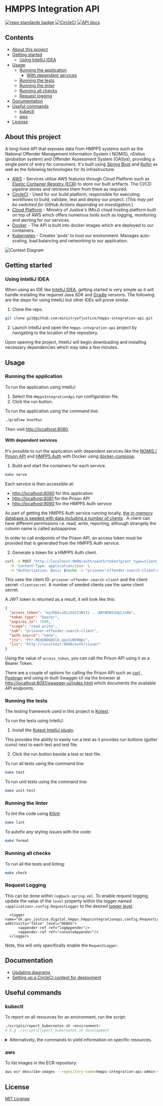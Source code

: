 # HMPPS Integration API

[![repo standards badge](https://img.shields.io/badge/dynamic/json?color=blue&style=flat&logo=github&label=MoJ%20Compliant&query=%24.result&url=https%3A%2F%2Foperations-engineering-reports.cloud-platform.service.justice.gov.uk%2Fapi%2Fv1%2Fcompliant_public_repositories%2Fhmpps-integration-api)](https://operations-engineering-reports.cloud-platform.service.justice.gov.uk/public-github-repositories.html#hmpps-integration-api "Link to report")
[![CircleCI](https://circleci.com/gh/ministryofjustice/hmpps-integration-api/tree/main.svg?style=svg)](https://circleci.com/gh/ministryofjustice/hmpps-integration-api)
[![API docs](https://img.shields.io/badge/API_docs_-view-85EA2D.svg?logo=swagger)](https://hmpps-integration-api-development.apps.live.cloud-platform.service.justice.gov.uk/swagger-ui/index.html)

## Contents

- [About this project](#about-this-project)
- [Getting started](#getting-started)
    - [Using IntelliJ IDEA](#using-intellij-idea)
- [Usage](#usage)
    - [Running the application](#running-the-application)
        - [With dependent services](#with-dependent-services)
    - [Running the tests](#running-the-tests)
    - [Running the linter](#running-the-linter)
    - [Running all checks](#running-all-checks)
    - [Request logging](#request-logging)
- [Documentation](#documentation)
- [Useful commands](#useful-commands)
    - [kubectl](#kubectl)
    - [aws](#aws)
- [License](#license)

## About this project

A long-lived API that exposes data from HMPPS systems such as the National Offender Management Information System (
NOMIS), nDelius (probation system) and Offender Assessment System (OASys), providing a single point of entry for
consumers. It's built using [Spring Boot](https://spring.io/projects/spring-boot/) and [Kotlin](https://kotlinlang.org/)
as well as the following technologies for its infrastructure:

- [AWS](https://aws.amazon.com/) - Services utilise AWS features through Cloud Platform such
  as [Elastic Container Registry (ECR)](https://aws.amazon.com/ecr/) to store our built artifacts. The CI/CD pipeline
  stores and retrieves them from there as required.
- [CircleCI](https://circleci.com/developer) - Used for our build platform, responsible for executing workflows to
  build, validate, test and deploy our project. (_This may yet be switched for GitHub Actions depending on
  investigation._)
- [Cloud Platform](https://user-guide.cloud-platform.service.justice.gov.uk/#cloud-platform-user-guide) - Ministry of
  Justice's (MoJ) cloud hosting platform built on top of AWS which offers numerous tools such as logging, monitoring and
  alerting for our services.
- [Docker](https://www.docker.com/) - The API is built into docker images which are deployed to our containers.
- [Kubernetes](https://kubernetes.io/docs/home/) - Creates 'pods' to host our environment. Manages auto-scaling, load
  balancing and networking to our application.

![Context Diagram](docs/diagrams/context-diagram.png)

## Getting started

### Using IntelliJ IDEA

When using an IDE like [IntelliJ IDEA](https://www.jetbrains.com/idea/), getting started is very simple as it will
handle installing the required Java SDK and [Gradle](https://gradle.org/) versions. The following are the steps for
using IntelliJ but other IDEs will prove similar.

1. Clone the repo.

```bash
git clone git@github.com:ministryofjustice/hmpps-integration-api.git
```

2. Launch IntelliJ and open the `hmpps-integration-api` project by navigating to the location of the repository.

Upon opening the project, IntelliJ will begin downloading and installing necessary dependencies which may take a few
minutes.

## Usage

### Running the application

To run the application using IntelliJ:

1. Select the `HmppsIntegrationApi` run configuration file.
2. Click the run button.

To run the application using the command line:

```bash
./gradlew bootRun
```

Then visit [http://localhost:8080](http://localhost:8080).

#### With dependent services

It's possible to run the application with dependent services like
the [NOMIS / Prison API](https://github.com/ministryofjustice/prison-api)
and [HMPPS Auth](https://github.com/ministryofjustice/hmpps-auth) with Docker
using [docker-compose](https://docs.docker.com/compose/).

1. Build and start the containers for each service.

```bash
make serve
```

Each service is then accessible at:

- [http://localhost:8080](http://localhost:8080) for this application
- [http://localhost:8081](http://localhost:8081) for the Prison API
- [http://localhost:9090](http://localhost:9090) for the HMPPS Auth service

As part of getting the HMPPS Auth service running
locally, [the in-memory database is seeded with data including a number of clients](https://github.com/ministryofjustice/hmpps-auth/blob/main/src/main/resources/db/dev/data/auth/V900_0__clients.sql)
. A client can have different permissions i.e. read, write, reporting, although strangely the column name is called
​​autoapprove.

In order to call endpoints of the Prison API, an access token must be provided that is generated from the HMPPS Auth
service.

2. Generate a token for a HMPPS Auth client.

```bash
curl -X POST "http://localhost:9090/auth/oauth/token?grant_type=client_credentials" \
  -H 'Content-Type: application/json' \
  -H "Authorization: Basic $(echo -n "prisoner-offender-search-client:clientsecret" | base64)"
```

This uses the client ID: `prisoner-offender-search-client` and the client secret: `clientsecret`. A number of seeded
clients use the same client secret.

A JWT token is returned as a result, it will look like this:

```json
{
  "access_token": "eyJhbGciOiJSUzI1NiIs ...BAtWD653XpCzn8A",
  "token_type": "bearer",
  "expires_in": 3599,
  "scope": "read write",
  "sub": "prisoner-offender-search-client",
  "auth_source": "none",
  "jti": "Ptr-MIdUBDGDOl8_qqeIuNV9Wpc",
  "iss": "http://localhost:9090/auth/issuer"
}
```

Using the value of `access_token`, you can call the Prison API using it as a Bearer Token.

There are a couple of options for calling the Prison API such as [curl](https://curl.se/)
, [Postman](https://www.postman.com/) and using in-built Swagger UI via the browser
at [http://localhost:8081/swagger-ui/index.html](http://localhost:8081/swagger-ui/index.html) which documents the
available API endpoints.

### Running the tests

The testing framework used in this project is [Kotest](https://kotest.io/).

To run the tests using IntelliJ:

1. Install the [Kotest IntelliJ plugin](https://kotest.io/docs/intellij/intellij-plugin.html).

This provides the ability to easily run a test as it provides run buttons (gutter icons) next to each test and test
file.

2. Click the run button beside a test or test file.

To run all tests using the command line:

```bash
make test
```

To run unit tests using the command line:

```bash
make unit-test
```

### Running the linter

To lint the code using [Ktlint](https://pinterest.github.io/ktlint/):

```bash
make lint
```

To autofix any styling issues with the code:

```bash
make format
```

### Running all checks

To run all the tests and linting:

```bash
make check
```

### Request Logging
This can be done within `logback-spring.xml`. To enable request logging, update the value of the `level` property within
the logger named `<application>.config.RequestLogger` to the desired [logger level](https://docs.spring.io/spring-boot/docs/2.1.13.RELEASE/reference/html/boot-features-logging.html).

```
  <logger name="uk.gov.justice.digital.hmpps.hmppsintegrationapi.config.RequestLogger" additivity="false" level="DEBUG">
      <appender-ref ref="logAppender"/>
      <appender-ref ref="consoleAppender"/>
  </logger>
```

Note, this will only specifically enable the `RequestLogger`.

## Documentation
- [Updating diagrams](/docs/updating-diagrams.md)
- [Setting up a CircleCI context for deployment](/docs/setting-up-circleci-context-for-deployment.md)

## Useful commands

### kubectl

To report on all resources for an environment, run the script:

```bash
./scripts/report_kubernetes.sh <environment>
# E.g ./scripts/report_kubernetes.sh development
```

<details>
  <summary>Alternatively, the commands to yield information on specific resources.</summary>
  <br>

To get ingress information for a namespace:

  ```bash
  kubectl get ingress -n <namespace>
  ```

To get a list of all services for a namespace:

  ```bash
  kubectl get service -n <namespace>
  ```

To get a list of all deployments for a namespace:

  ```bash
  kubectl get deployment -n <namespace>
  ```

To get a list of all pods for a namespace:

  ```bash
  kubectl get pod -n <namespace>
  ```

To get detailed information on a specific pod:

  ```bash
  kubectl describe pod <podname> -n <namespace>
  ```

To view logs of a pod:

  ```bash
  kubectl logs <pod-name> -n <namespace>
  ```

To perform a command within a pod:

  ```bash
  kubectl exec <pod-name> -c <container-name> -n <namespace> <command>
  # E.g. kubectl exec hmpps-integration-api-5b8f4f9699-wbwgf -c hmpps-integration-api -n hmpps-integration-api-development -- curl http://localhost:8080/
  ```

To delete all ingress, services, pods and deployments:

  ```bash
  kubectl delete pod,svc,deployment,ingress --all -n <namespace>
  ```

</details>

### aws

To list images in the ECR repository:

```bash
aws ecr describe-images --repository-name=hmpps-integration-api-admin-team/hmpps-integration-api-<environment>-ecr
```

## License

[MIT License](LICENSE)
